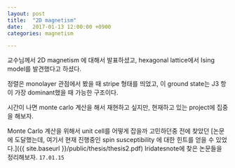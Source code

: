 ```yaml
---
layout: post
title:  "2D magnetism"
date:   2017-01-13 12:00:00 +0900
categories: magnetism

---
```


교수님께서 2D magnetism 에 대해서 발표하셨고, hexagonal lattice에서 Ising model를 발견했다고 하셨다.

정렬은 monolayer 관점에서 봤을 때 stripe 형태를 띄었고, 이 ground state는 J3 항이 가장 dominant했을 때 가능한 구조이다.

시간이 나면 monte carlo 계산을 해서 재현하고 싶지만, 현재하고 있는 project에 집중을 해보자.

Monte Carlo 계산을 위해서 unit cell를 어떻게 잡을까 고민하던중 전에 찾았던 [논문에 도달했는데, 여기서 현재 진행중인 spin susceptibility 에 대한 힌트를 얻을 수 있었다.]({{ site.baseurl }}/public/thesis/thesis2.pdf) Iridatesnote에 찾은 논문들을 정리해보자. `17.01.15`



